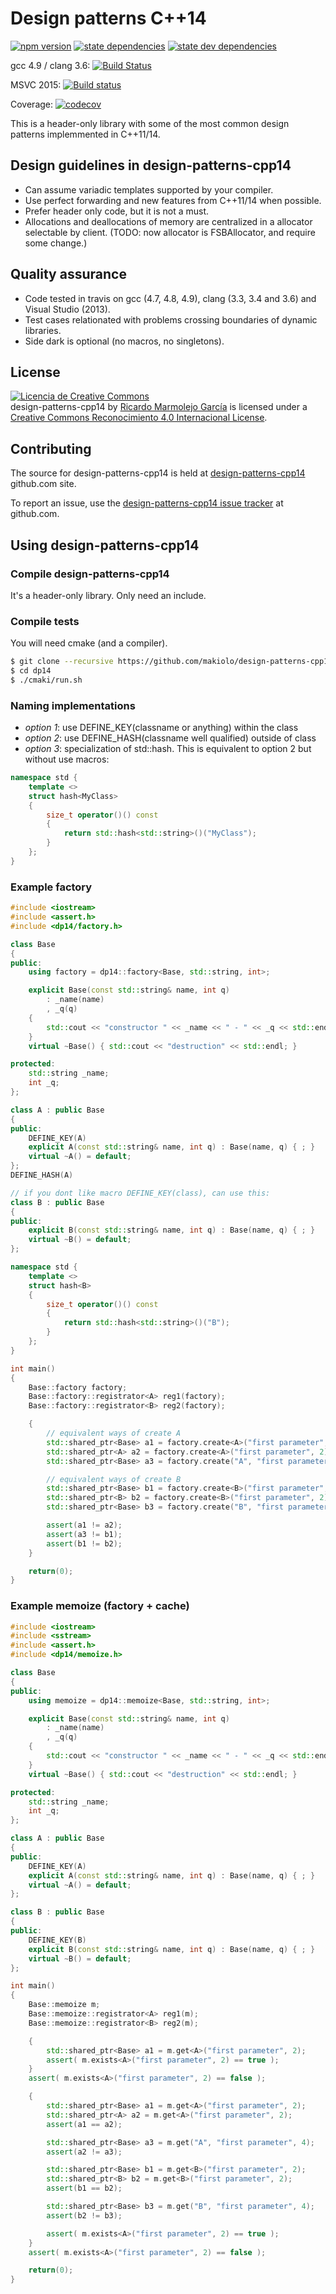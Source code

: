 # Design patterns C++14
[![npm version](https://badge.fury.io/js/design-patterns-cpp14.svg)](https://badge.fury.io/js/design-patterns-cpp14) [![state dependencies](https://david-dm.org/makiolo/design-patterns-cpp14.svg)](https://david-dm.org/makiolo/design-patterns-cpp14) [![state dev dependencies](https://david-dm.org/makiolo/design-patterns-cpp14/dev-status.svg)](https://david-dm.org/makiolo/design-patterns-cpp14?type=dev)

gcc 4.9 / clang 3.6: [![Build Status](https://travis-ci.org/makiolo/design-patterns-cpp14.svg?branch=master)](https://travis-ci.org/makiolo/design-patterns-cpp14)

MSVC 2015: [![Build status](https://ci.appveyor.com/api/projects/status/3ouxeirkgwi8nmyq?svg=true)](https://ci.appveyor.com/project/makiolo/design-patterns-cpp14)

Coverage: [![codecov](https://codecov.io/gh/makiolo/design-patterns-cpp14/branch/master/graph/badge.svg)](https://codecov.io/gh/makiolo/design-patterns-cpp14)

This is a header-only library with some of the most common design patterns implemmented in C++11/14.

## Design guidelines in design-patterns-cpp14

* Can assume variadic templates supported by your compiler.
* Use perfect forwarding and new features from C++11/14 when possible.
* Prefer header only code, but it is not a must.
* Allocations and deallocations of memory are centralized in a allocator selectable by client. (TODO: now allocator is FSBAllocator, and require some change.)

## Quality assurance

* Code tested in travis on gcc (4.7, 4.8, 4.9), clang (3.3, 3.4 and 3.6) and Visual Studio (2013).
* Test cases relationated with problems crossing boundaries of dynamic libraries.
* Side dark is optional (no macros, no singletons).

## License

<a rel="license" href="http://creativecommons.org/licenses/by/4.0/"><img alt="Licencia de Creative Commons" style="border-width:0" src="https://i.creativecommons.org/l/by/4.0/88x31.png" /></a><br /><span xmlns:dct="http://purl.org/dc/terms/" href="http://purl.org/dc/dcmitype/Text" property="dct:title" rel="dct:type">design-patterns-cpp14</span> by <a xmlns:cc="http://creativecommons.org/ns#" href="https://github.com/makiolo/design-patterns-cpp14" property="cc:attributionName" rel="cc:attributionURL">Ricardo Marmolejo García</a> is licensed under a <a rel="license" href="http://creativecommons.org/licenses/by/4.0/">Creative Commons Reconocimiento 4.0 Internacional License</a>.

## Contributing

The source for design-patterns-cpp14 is held at [design-patterns-cpp14](https://github.com/makiolo/design-patterns-cpp14) github.com site.

To report an issue, use the [design-patterns-cpp14 issue tracker](https://github.com/makiolo/design-patterns-cpp14/issues) at github.com.

## Using design-patterns-cpp14

### Compile design-patterns-cpp14
It's a header-only library. Only need an include.

### Compile tests
You will need cmake (and a compiler).
```bash
$ git clone --recursive https://github.com/makiolo/design-patterns-cpp14.git dp14
$ cd dp14
$ ./cmaki/run.sh
```
### Naming implementations
* *option 1*: use DEFINE_KEY(classname or anything) within the class
* *option 2*: use DEFINE_HASH(classname well qualified) outside of class
* *option 3*: specialization of std::hash<T>. This is equivalent to option 2 but without use macros:
```CPP
namespace std {
	template <>
	struct hash<MyClass>
	{
		size_t operator()() const
		{
			return std::hash<std::string>()("MyClass");
		}
	};
}
```
### Example factory
```CPP
#include <iostream>
#include <assert.h>
#include <dp14/factory.h>

class Base
{
public:
	using factory = dp14::factory<Base, std::string, int>;

	explicit Base(const std::string& name, int q)
		: _name(name)
		, _q(q)
	{
		std::cout << "constructor " << _name << " - " << _q << std::endl;
	}
	virtual ~Base() { std::cout << "destruction" << std::endl; }

protected:
	std::string _name;
	int _q;
};

class A : public Base
{
public:
	DEFINE_KEY(A)
	explicit A(const std::string& name, int q) : Base(name, q) { ; }
	virtual ~A() = default;
};
DEFINE_HASH(A)

// if you dont like macro DEFINE_KEY(class), can use this:
class B : public Base
{
public:
	explicit B(const std::string& name, int q) : Base(name, q) { ; }
	virtual ~B() = default;
};

namespace std {
	template <>
	struct hash<B>
	{
		size_t operator()() const
		{
			return std::hash<std::string>()("B");
		}
	};
}

int main()
{
	Base::factory factory;
	Base::factory::registrator<A> reg1(factory);
	Base::factory::registrator<B> reg2(factory);

	{
		// equivalent ways of create A
		std::shared_ptr<Base> a1 = factory.create<A>("first parameter", 2);
		std::shared_ptr<A> a2 = factory.create<A>("first parameter", 2);
		std::shared_ptr<Base> a3 = factory.create("A", "first parameter", 2);

		// equivalent ways of create B
		std::shared_ptr<Base> b1 = factory.create<B>("first parameter", 2);
		std::shared_ptr<B> b2 = factory.create<B>("first parameter", 2);
		std::shared_ptr<Base> b3 = factory.create("B", "first parameter", 2);

		assert(a1 != a2);
		assert(a3 != b1);
		assert(b1 != b2);
	}

	return(0);
}
```

### Example memoize (factory + cache)
```CPP
#include <iostream>
#include <sstream>
#include <assert.h>
#include <dp14/memoize.h>

class Base
{
public:
	using memoize = dp14::memoize<Base, std::string, int>;

	explicit Base(const std::string& name, int q)
		: _name(name)
		, _q(q)
	{
		std::cout << "constructor " << _name << " - " << _q << std::endl;
	}
	virtual ~Base() { std::cout << "destruction" << std::endl; }

protected:
	std::string _name;
	int _q;
};

class A : public Base
{
public:
	DEFINE_KEY(A)
	explicit A(const std::string& name, int q) : Base(name, q) { ; }
	virtual ~A() = default;
};

class B : public Base
{
public:
	DEFINE_KEY(B)
	explicit B(const std::string& name, int q) : Base(name, q) { ; }
	virtual ~B() = default;
};

int main()
{
	Base::memoize m;
	Base::memoize::registrator<A> reg1(m);
	Base::memoize::registrator<B> reg2(m);

	{
		std::shared_ptr<Base> a1 = m.get<A>("first parameter", 2);
		assert( m.exists<A>("first parameter", 2) == true );
	}
	assert( m.exists<A>("first parameter", 2) == false );

	{
		std::shared_ptr<Base> a1 = m.get<A>("first parameter", 2);
		std::shared_ptr<A> a2 = m.get<A>("first parameter", 2);
		assert(a1 == a2);

		std::shared_ptr<Base> a3 = m.get("A", "first parameter", 4);
		assert(a2 != a3);

		std::shared_ptr<Base> b1 = m.get<B>("first parameter", 2);
		std::shared_ptr<B> b2 = m.get<B>("first parameter", 2);
		assert(b1 == b2);

		std::shared_ptr<Base> b3 = m.get("B", "first parameter", 4);
		assert(b2 != b3);

		assert( m.exists<A>("first parameter", 2) == true );
	}
	assert( m.exists<A>("first parameter", 2) == false );

	return(0);
}
```

